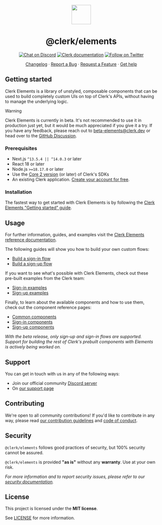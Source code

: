<p align="center">
  <a href="https://clerk.com?utm_source=github&utm_medium=clerk_elements" target="_blank" rel="noopener noreferrer">
    <picture>
      <source media="(prefers-color-scheme: dark)" srcset="https://images.clerk.com/static/logo-dark-mode-400x400.png">
      <img src="https://images.clerk.com/static/logo-light-mode-400x400.png" height="64">
    </picture>
  </a>
  <br />
  <h1 align="center">@clerk/elements</h1>
</p>

<div align="center">

[![Chat on Discord](https://img.shields.io/discord/856971667393609759.svg?logo=discord)](https://clerk.com/discord)
[![Clerk documentation](https://img.shields.io/badge/documentation-clerk-green.svg)](https://clerk.com/docs?utm_source=github&utm_medium=clerk_elements)
[![Follow on Twitter](https://img.shields.io/twitter/follow/ClerkDev?style=social)](https://twitter.com/intent/follow?screen_name=ClerkDev)

[Changelog](https://github.com/clerk/javascript/blob/main/packages/elements/CHANGELOG.md)
·
[Report a Bug](https://github.com/clerk/javascript/issues/new?assignees=&labels=needs-triage&projects=&template=BUG_REPORT.yml)
·
[Request a Feature](https://feedback.clerk.com/roadmap)
·
[Get help](https://clerk.com/contact/support?utm_source=github&utm_medium=clerk_elements)

</div>

## Getting started

Clerk Elements is a library of unstyled, composable components that can be used to build completely custom UIs on top of Clerk's APIs, without having to manage the underlying logic.

> [!WARNING]
> Clerk Elements is currently in beta. It's not recommended to use it in production just yet, but it would be much appreciated if you give it a try.
> If you have any feedback, please reach out to [beta-elements@clerk.dev](mailto:beta-elements@clerk.dev) or head over to the [GitHub Discussion](https://github.com/orgs/clerk/discussions/3315).

### Prerequisites

- Next.js `^13.5.4 || ^14.0.3` or later
- React 18 or later
- Node.js `>=18.17.0` or later
- Use the [Core 2 version](https://clerk.com/changelog/2024-04-19) (or later) of Clerk's SDKs
- An existing Clerk application. [Create your account for free](https://dashboard.clerk.com/sign-up?utm_source=github&utm_medium=clerk_elements).

### Installation

The fastest way to get started with Clerk Elements is by following the [Clerk Elements "Getting started" guide](https://clerk.com/docs/customization/elements/overview#getting-started?utm_source=github&utm_medium=clerk_elements).

## Usage

For further information, guides, and examples visit the [Clerk Elements reference documentation](https://clerk.com/docs/customization/elements/overview?utm_source=github&utm_medium=clerk_elements).

The following guides will show you how to build your own custom flows:

- [Build a sign-in flow](https://clerk.com/docs/customization/elements/guides/sign-in?utm_source=github&utm_medium=clerk_elements)
- [Build a sign-up flow](https://clerk.com/docs/customization/elements/guides/sign-up?utm_source=github&utm_medium=clerk_elements)

If you want to see what's possible with Clerk Elements, check out these pre-built examples from the Clerk team:

- [Sign-in examples](https://clerk.com/docs/customization/elements/examples/sign-in?utm_source=github&utm_medium=clerk_elements)
- [Sign-up examples](https://clerk.com/docs/customization/elements/examples/sign-up?utm_source=github&utm_medium=clerk_elements)

Finally, to learn about the available components and how to use them, check out the component reference pages:

- [Common components](https://clerk.com/docs/customization/elements/reference/common?utm_source=github&utm_medium=clerk_elements)
- [Sign-in components](https://clerk.com/docs/customization/elements/reference/sign-in?utm_source=github&utm_medium=clerk_elements)
- [Sign-up components](https://clerk.com/docs/customization/elements/reference/sign-up?utm_source=github&utm_medium=clerk_elements)

_With the beta release, only sign-up and sign-in flows are supported. Support for building the rest of Clerk's prebuilt components with Elements is actively being worked on._

## Support

You can get in touch with us in any of the following ways:

- Join our official community [Discord server](https://clerk.com/discord)
- On [our support page](https://clerk.com/contact/support?utm_source=github&utm_medium=clerk_elements)

## Contributing

We're open to all community contributions! If you'd like to contribute in any way, please read [our contribution guidelines](https://github.com/clerk/javascript/blob/main/docs/CONTRIBUTING.md) and [code of conduct](https://github.com/clerk/javascript/blob/main/docs/CODE_OF_CONDUCT.md).

## Security

`@clerk/elements` follows good practices of security, but 100% security cannot be assured.

`@clerk/elements` is provided **"as is"** without any **warranty**. Use at your own risk.

_For more information and to report security issues, please refer to our [security documentation](https://github.com/clerk/javascript/blob/main/docs/SECURITY.md)._

## License

This project is licensed under the **MIT license**.

See [LICENSE](https://github.com/clerk/javascript/blob/main/packages/elements/LICENSE) for more information.
